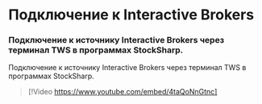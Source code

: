 # Подключение к Interactive Brokers

### Подключение к источнику Interactive Brokers через терминал TWS в программах StockSharp.

Подключение к источнику Interactive Brokers через терминал TWS в программах StockSharp.

> [!Video https://www.youtube.com/embed/4taQoNnGtnc]
